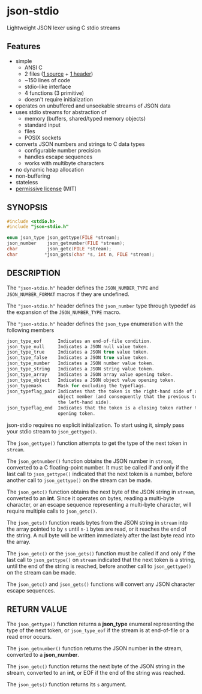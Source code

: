 # json-stdio
Lightweight JSON lexer using C stdio streams

## Features
-	simple
	-	ANSI C
	-	2 files ([1 source](json-stdio.c) + [1 header](json-stdio.h))
	-	~150 lines of code
	-	stdio-like interface
	-	4 functions (3 primitive)
	-	doesn't require initialization
-	operates on unbuffered and unseekable streams of JSON data
-	uses stdio streams for abstraction of
	-	memory (buffers, shared/typed memory objects)
	-	standard input
	-	files
	-	POSIX sockets
-	converts JSON numbers and strings to C data types
	-	configurable number precision
	-	handles escape sequences
	-	works with multibyte characters
-	no dynamic heap allocation
-	non-buffering
-	stateless
-	[permissive license](LICENSE) (MIT)

## SYNOPSIS
```C
#include <stdio.h>
#include "json-stdio.h"

enum json_type json_gettype(FILE *stream);
json_number    json_getnumber(FILE *stream);
char           json_getc(FILE *stream);
char          *json_gets(char *s, int n, FILE *stream);
```

## DESCRIPTION
The `"json-stdio.h"` header defines the `JSON_NUMBER_TYPE` and
`JSON_NUMBER_FORMAT` macros if they are undefined.

The `"json-stdio.h"` header defines the `json_number` type through typedef as
the expansion of the `JSON_NUMBER_TYPE` macro.

The `"json-stdio.h"` header defines the `json_type` enumeration with the
following members
```C
json_type_eof      Indicates an end-of-file condition.
json_type_null     Indicates a JSON null value token.
json_type_true     Indicates a JSON true value token.
json_type_false    Indicates a JSON true value token.
json_type_number   Indicates a JSON number value token.
json_type_string   Indicates a JSON string value token.
json_type_array    Indicates a JSON array value opening token.
json_type_object   Indicates a JSON object value opening token.
json_typemask      Mask for excluding the typeflags.
json_typeflag_pair Indicates that the token is the right-hand side of a JSON
                   object member (and consequently that the previous token was
                   the left-hand side).
json_typeflag_end  Indicates that the token is a closing token rather than an.
                   opening token.
```

json-stdio requires no explicit initialization. To start using it, simply pass
your stdio stream to `json_gettype()`.

The `json_gettype()` function attempts to get the type of the next token in
`stream`.

The `json_getnumber()` function obtains the JSON number in `stream`, converted
to a C floating-point number. It must be called if and only if the last call to
`json_gettype()` indicated that the next token is a number, before another call
to `json_gettype()` on the stream can be made.

The `json_getc()` function obtains the next byte of the JSON string in `stream`,
converted to an **int**. Since it operates on bytes, reading a multi-byte
character, or an escape sequence representing a multi-byte character, will
require multiple calls to `json_getc()`.

The `json_gets()` function reads bytes from the JSON string in `stream` into the
array pointed to by `s` until `n-1` bytes are read, or it reaches the end of the
string. A null byte will be written immediately after the last byte read into
the array.

The `json_getc()` or the `json_gets()` function must be called if and only if
the last call to `json_gettype()` on `stream` indicated that the next token is
a string, until the end of the string is reached, before another call to
`json_gettype()` on the stream can be made.

The `json_getc()` and `json_gets()` functions will convert any JSON character
escape sequences.

## RETURN VALUE
The `json_gettype()` function returns a **json_type** enumeral representing the
type of the next token, or `json_type_eof` if the stream is at end-of-file or a
read error occurs.

The `json_getnumber()` function returns the JSON number in the stream, converted
to a **json_number**.

The `json_getc()` function returns the next byte of the JSON string in the
stream, converted to an **int**, or EOF if the end of the string was reached.

The `json_gets()` function returns its `s` argument.
